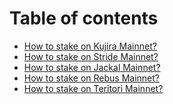 # Table of contents

* [How to stake on Kujira Mainnet?](README.md)
* [How to stake on Stride Mainnet?](how-to-stake-on-stride-mainnet.md)
* [How to stake on Jackal Mainnet?](how-to-stake-on-jackal-mainnet.md)
* [How to stake on Rebus Mainnet?](<how-to-stake-on-jackal-mainnet (1).md>)
* [How to stake on Teritori Mainnet?](how-to-stake-on-teritori-mainnet.md)
